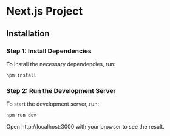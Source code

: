 # Next.js Project

## Installation

### Step 1: Install Dependencies

To install the necessary dependencies, run:

```bash
npm install
```

### Step 2: Run the Development Server

To start the development server, run:

```bash
npm run dev
```

Open http://localhost:3000 with your browser to see the result.
